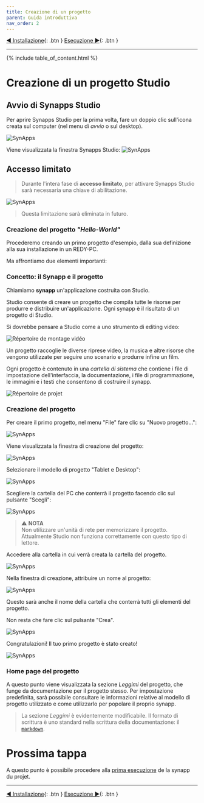 ```yaml
---
title: Creazione di un progetto
parent: Guida introduttiva
nav_order: 2
---
```


[◀ Installazione](./install){: .btn } [Esecuzione ▶](./synapp-run){: .btn }

-------------

{% include table_of_content.html %}

# Creazione di un progetto Studio

## Avvio di Synapps Studio

Per aprire Synapps Studio per la prima volta, fare un doppio clic sull'icona creata sul computer (nel menu di *avvio* o sul desktop).

![SynApps](../assets/icon-studio.png)

Viene visualizzata la finestra Synapps Studio:
![SynApps](../assets/quick-start/first-project/01.png)


## Accesso limitato

> Durante l'intera fase di **accesso limitato**, per attivare Synapps Studio sarà necessaria una chiave di abilitazione.

![SynApps](../assets/quick-start/first-project/12.png)

> Questa limitazione sarà eliminata in futuro.

### Creazione del progetto *"Hello-World"*

Procederemo creando un primo progetto d'esempio, dalla sua definizione alla sua installazione in un REDY-PC.

Ma affrontiamo due elementi importanti:

### Concetto: il Synapp e il progetto

Chiamiamo **synapp** un'applicazione costruita con Studio.

Studio consente di creare un progetto che compila tutte le risorse per produrre e distribuire un'applicazione.
Ogni synapp è il risultato di un progetto di Studio.

Si dovrebbe pensare a Studio come a uno strumento di editing video:

![Répertoire de montage vidéo](../assets/quick-start/first-project/02.png)

Un progetto raccoglie le diverse riprese video, la musica e altre risorse che vengono utilizzate per seguire uno scenario e produrre infine un film.

Ogni progetto è contenuto in una *cartella di sistema* che contiene i file di impostazione dell'interfaccia, la documentazione, i file di programmazione, le immagini e i testi che consentono di costruire il synapp.

![Répertoire de projet](../assets/quick-start/first-project/03.png)

### Creazione del progetto

Per creare il primo progetto, nel menu "File" fare clic su "Nuovo progetto...":

![SynApps](../assets/quick-start/first-project/04.png)

Viene visualizzata la finestra di creazione del progetto:

![SynApps](../assets/quick-start/first-project/05.png)

Selezionare il modello di progetto "Tablet e Desktop":

![SynApps](../assets/quick-start/first-project/06.png)

Scegliere la cartella del PC che conterrà il progetto facendo clic sul pulsante "Scegli":

![SynApps](../assets/quick-start/first-project/07.png)

> ⚠️ **NOTA**<br>
> Non utilizzare un'unità di rete per memorizzare il progetto. Attualmente Studio non funziona correttamente con questo tipo di lettore.

Accedere alla cartella in cui verrà creata la cartella del progetto.

![SynApps](../assets/quick-start/first-project/08.png)

Nella finestra di creazione, attribuire un nome al progetto:

![SynApps](../assets/quick-start/first-project/09.png)

Questo sarà anche il nome della cartella che conterrà tutti gli elementi del progetto.

Non resta che fare clic sul pulsante "Crea".

![SynApps](../assets/quick-start/first-project/10.png)

Congratulazioni! Il tuo primo progetto è stato creato!

![SynApps](../assets/quick-start/first-project/11.png)

### Home page del progetto

A questo punto viene visualizzata la sezione *Leggimi* del progetto, che funge da documentazione per il progetto stesso. Per impostazione predefinita, sarà possibile consultare le informazioni relative al modello di progetto utilizzato e come utilizzarlo per popolare il proprio synapp.

> La sezione *Leggimi* è evidentemente modificabile. Il formato di scrittura è uno standard nella scrittura della documentazione: il [`markdown`](https://fr.wikipedia.org/wiki/Markdown).


# Prossima tappa
A questo punto è possibile procedere alla [prima esecuzione](./synapp-run) de la synapp du projet.

-------------------

[◀ Installazione](./install){: .btn } [Esecuzione ▶](./synapp-run){: .btn }
